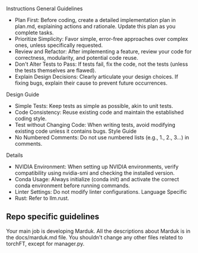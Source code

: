 Instructions
General Guidelines
 * Plan First: Before coding, create a detailed implementation plan in plan.md, explaining actions and rationale. Update this plan as you complete tasks.
 * Prioritize Simplicity: Favor simple, error-free approaches over complex ones, unless specifically requested.
 * Review and Refactor: After implementing a feature, review your code for correctness, modularity, and potential code reuse.
 * Don't Alter Tests to Pass: If tests fail, fix the code, not the tests (unless the tests themselves are flawed).
 * Explain Design Decisions: Clearly articulate your design choices. If fixing bugs, explain their cause to prevent future occurrences.

Design Guide
 * Simple Tests: Keep tests as simple as possible, akin to unit tests.
 * Code Consistency: Reuse existing code and maintain the established coding style.
 * Test without Changing Code: When writing tests, avoid modifying existing code unless it contains bugs.
Style Guide
 * No Numbered Comments: Do not use numbered lists (e.g., 1., 2., 3...) in comments.

Details
 * NVIDIA Environment: When setting up NVIDIA environments, verify compatibility using nvidia-smi and checking the installed version.
 * Conda Usage: Always initialize (conda init) and activate the correct conda environment before running commands.
 * Linter Settings: Do not modify linter configurations.
Language Specific
 * Rust: Refer to llm.rust.

 ## Repo specific guidelines

 Your main job is developing Marduk. All the descriptions about Marduk is in the docs/marduk.md file. You shouldn't change any other files related to torchFT, except for manager.py.
